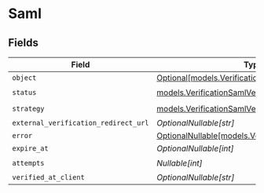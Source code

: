 # Saml


## Fields

| Field                                                                                                  | Type                                                                                                   | Required                                                                                               | Description                                                                                            |
| ------------------------------------------------------------------------------------------------------ | ------------------------------------------------------------------------------------------------------ | ------------------------------------------------------------------------------------------------------ | ------------------------------------------------------------------------------------------------------ |
| `object`                                                                                               | [Optional[models.VerificationSamlVerificationObject]](../models/verificationsamlverificationobject.md) | :heavy_minus_sign:                                                                                     | N/A                                                                                                    |
| `status`                                                                                               | [models.VerificationSamlVerificationStatus](../models/verificationsamlverificationstatus.md)           | :heavy_check_mark:                                                                                     | N/A                                                                                                    |
| `strategy`                                                                                             | [models.VerificationSamlVerificationStrategy](../models/verificationsamlverificationstrategy.md)       | :heavy_check_mark:                                                                                     | N/A                                                                                                    |
| `external_verification_redirect_url`                                                                   | *OptionalNullable[str]*                                                                                | :heavy_minus_sign:                                                                                     | N/A                                                                                                    |
| `error`                                                                                                | [OptionalNullable[models.VerificationError]](../models/verificationerror.md)                           | :heavy_minus_sign:                                                                                     | N/A                                                                                                    |
| `expire_at`                                                                                            | *OptionalNullable[int]*                                                                                | :heavy_minus_sign:                                                                                     | N/A                                                                                                    |
| `attempts`                                                                                             | *Nullable[int]*                                                                                        | :heavy_check_mark:                                                                                     | N/A                                                                                                    |
| `verified_at_client`                                                                                   | *OptionalNullable[str]*                                                                                | :heavy_minus_sign:                                                                                     | N/A                                                                                                    |